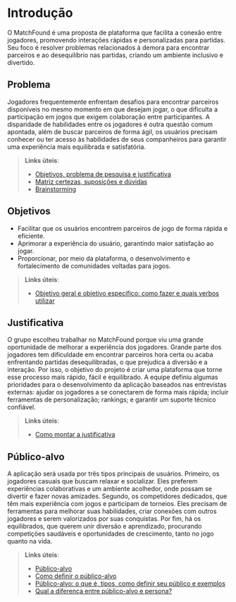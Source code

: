 # Introdução

O MatchFound é uma proposta de plataforma que facilita a conexão entre jogadores, promovendo interações rápidas e personalizadas para partidas. Seu foco é resolver problemas relacionados à demora para encontrar parceiros e ao desequilíbrio nas partidas, criando um ambiente inclusivo e divertido.

## Problema

Jogadores frequentemente enfrentam desafios para encontrar parceiros disponíveis no mesmo momento em que desejam jogar, o que dificulta a participação em jogos que exigem colaboração entre participantes. A disparidade de habilidades entre os jogadores é outra questão comum apontada, além de buscar parceiros de forma ágil, os usuários precisam conhecer ou ter acesso às habilidades de seus companheiros para garantir uma experiência mais equilibrada e satisfatória.

> **Links úteis**:
> - [Objetivos, problema de pesquisa e justificativa](https://medium.com/@versioparole/objetivos-problema-de-pesquisa-e-justificativa-c98c8233b9c3)
> - [Matriz certezas, suposições e dúvidas](https://medium.com/educa%C3%A7%C3%A3o-fora-da-caixa/matriz-certezas-suposi%C3%A7%C3%B5es-e-d%C3%BAvidas-fa2263633655)
> - [Brainstorming](https://www.euax.com.br/2018/09/brainstorming/)

## Objetivos

- Facilitar que os usuários encontrem parceiros de jogo de forma rápida e eficiente.
- Aprimorar a experiência do usuário, garantindo maior satisfação ao jogar.
- Proporcionar, por meio da plataforma, o desenvolvimento e fortalecimento de comunidades voltadas para jogos.
 
> **Links úteis**:
> - [Objetivo geral e objetivo específico: como fazer e quais verbos utilizar](https://blog.mettzer.com/diferenca-entre-objetivo-geral-e-objetivo-especifico/)

## Justificativa

O grupo escolheu trabalhar no MatchFound porque viu uma grande oportunidade de melhorar a experiência dos jogadores. Grande parte dos jogadores tem dificuldade em encontrar parceiros hora certa ou acaba enfrentando partidas desequilibradas, o que prejudica a diversão e a interação. Por isso, o objetivo do projeto é criar uma plataforma que torne esse processo mais rápido, fácil e equilibrado.
A equipe definiu algumas prioridades para o desenvolvimento da aplicação baseados nas entrevistas externas: ajudar os jogadores a se conectarem de forma mais rápida; incluir ferramentas de personalização; rankings; e garantir um suporte técnico confiável.

> **Links úteis**:
> - [Como montar a justificativa](https://guiadamonografia.com.br/como-montar-justificativa-do-tcc/)

## Público-alvo

A aplicação será usada por três tipos principais de usuários. Primeiro, os jogadores casuais que buscam relaxar e socializar. Eles preferem experiências colaborativas e um ambiente acolhedor, onde possam se divertir e fazer novas amizades. Segundo, os competidores dedicados, que têm mais experiência com jogos e participam de torneios. Eles precisam de ferramentas para melhorar suas habilidades, criar conexões com outros jogadores e serem valorizados por suas conquistas. Por fim, há os equilibrados, que querem unir diversão e aprendizado, procurando competições saudáveis e oportunidades de crescimento, tanto no jogo quanto na vida.

> **Links úteis**:
> - [Público-alvo](https://blog.hotmart.com/pt-br/publico-alvo/)
> - [Como definir o público-alvo](https://exame.com/pme/5-dicas-essenciais-para-definir-o-publico-alvo-do-seu-negocio/)
> - [Público-alvo: o que é, tipos, como definir seu público e exemplos](https://klickpages.com.br/blog/publico-alvo-o-que-e/)
> - [Qual a diferença entre público-alvo e persona?](https://rockcontent.com/blog/diferenca-publico-alvo-e-persona/)
